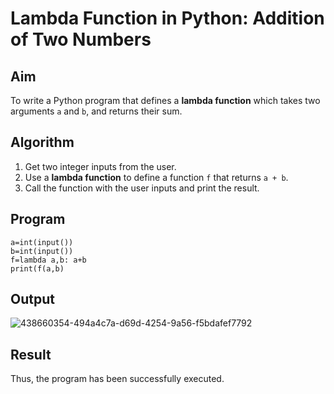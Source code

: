 # Lambda Function in Python: Addition of Two Numbers

## Aim
To write a Python program that defines a **lambda function** which takes two arguments `a` and `b`, and returns their sum.

##  Algorithm
1. Get two integer inputs from the user.
2. Use a **lambda function** to define a function `f` that returns `a + b`.
3. Call the function with the user inputs and print the result.

## Program
~~~
a=int(input()) 
b=int(input()) 
f=lambda a,b: a+b 
print(f(a,b)
~~~
## Output
![438660354-494a4c7a-d69d-4254-9a56-f5bdafef7792](https://github.com/user-attachments/assets/118e435d-f6cb-4a0a-b42b-7f8d20556532)

## Result
Thus, the program has been successfully executed.
